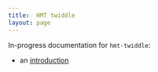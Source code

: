 ```yaml
---
title:  HMT twiddle
layout: page
---
```


In-progress documentation for `hmt-twiddle`:

-  an [introduction](intro)
